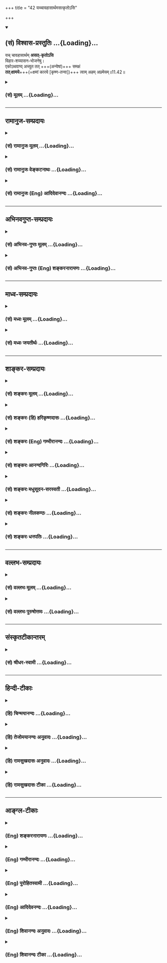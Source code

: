+++
title = "42 यच्चावहासार्थमसत्कृतोऽसि"

+++
<div class="js_include" newlevelforh1="2" title="(सं) विश्वास-प्रस्तुतिः" unfilled url="/mahAbhAratam/shlokashaH/06-bhIShma-parva/03-bhagavad-gItA-parva/saMskRtam/vishvAsa-prastutiH/11_vishva-rUpa-darshana/42_yachchAvahAsArtha.md">
<details open><summary><h2>(सं) विश्वास-प्रस्तुतिः ...{Loading}...</h2></summary>

यच् चावहासार्थम् **असत्-कृतोऽसि**  
विहार-शय्यासन-भोजनेषु।  
एकोऽथवाप्य् अच्युत तत् +++(अन्येषां)+++ समक्षं  
**तत् क्षामये**+++(=क्षमां कारये [कृष्ण-तन्वा])+++ त्वाम् अहम् अप्रमेयम्॥11.42॥
</details>
</div>
<div class="js_include collapsed" newlevelforh1="3" title="(सं) मूलम्" unfilled url="/mahAbhAratam/shlokashaH/06-bhIShma-parva/03-bhagavad-gItA-parva/saMskRtam/mUlam/11_vishva-rUpa-darshana/42_yachchAvahAsArtha.md">
<details><summary><h3>(सं) मूलम् ...{Loading}...</h3></summary>

यच्चावहासार्थमसत्कृतोऽसि  
विहारशय्यासनभोजनेषु।  
एकोऽथवाप्यच्युत तत्समक्षं  
तत्क्षामये त्वामहमप्रमेयम्।।11.42।।
</details>
</div>


_________________
## रामानुज-सम्प्रदायः
<div class="js_include collapsed" newlevelforh1="3" title="(सं) रामानुजः मूलम्" unfilled url="/mahAbhAratam/shlokashaH/06-bhIShma-parva/03-bhagavad-gItA-parva/saMskRtam/rAmAnujaH/mUlam/11_vishva-rUpa-darshana/42_yachchAvahAsArtha.md">
<details><summary><h3>(सं) रामानुजः मूलम् ...{Loading}...</h3></summary>

।।11.42।। **तव**
अनन्तवीर्यत्वामितविक्रमत्वसर्वान्तरात्मत्वस्रष्टृत्वादिको यो महिमा तम्
इमम् **अजानतया मया प्रमादात्** मोहात् **प्रणयेन** चिरपरिचयेन **वा सखा**
इतिमम वयस्यः इति **मत्वा हे कृष्ण हे यादव हे सखे इति** त्वयि **प्रसभं**
विनयापेतं **यद् उक्तं यत् च** परि**हासार्थं** सर्वदा एव सत्कारार्हः
त्वम् **असत्कृतः असि; विहारशय्यासनभोजनेषु** च सहकृतेषु एकान्ते वा
**समक्षं** वा यद् असत्कृतः असि; **तत्** सर्वं **त्वाम् अप्रमेयम् अहं
क्षामये।**

</details>
</div>
<div class="js_include collapsed" newlevelforh1="3" title="(सं) रामानुजः वेङ्कटनाथः" unfilled url="/mahAbhAratam/shlokashaH/06-bhIShma-parva/03-bhagavad-gItA-parva/saMskRtam/rAmAnujaH/venkaTanAthaH/11_vishva-rUpa-darshana/42_yachchAvahAsArtha.md">
<details><summary><h3>(सं) रामानुजः वेङ्कटनाथः ...{Loading}...</h3></summary>

।। 11.42इदंशब्दविशेषितमहिमशब्दः प्रकृतमहिमानुवादीत्यभिप्रयन्नाह --
अनन्तवीर्यत्वामितविक्रमत्वेत्यादि। प्रमादशब्दस्याज्ञानपरत्वेअजानता
इत्यनेन पौनरुक्त्यात्
सजातीयत्वभ्रमपरत्वमभिप्रेत्यप्रमादान्मोहादित्युक्तम्। सखेति
बुद्धिहेतुत्वस्वारस्यात्प्रीतिवाचिनापि प्रणयशब्देन तदौपयिकचिरपरिचयोपचारो
युक्त इत्याशयेनाहप्रणयेन चिरपरिचयेनेति सयुजा सखाया
\[ऋक्सं.2।3।17।5मुं.उ.3।1श्वे.उ.4।6\] इति
श्रुतिप्रतिपन्नसखित्वबुद्धेर्मोहादिजन्यत्वासम्भवेनसखेति मत्वा
इत्येतल्लौकिकवयस्यत्वबुद्धिपरमित्याशयेनाहमम वयस्य इति मत्वेति। हे कृष्ण
इत्यादिकं प्रसभोक्त्याकारसमर्पकमित्याशयेनान्वयं दर्शयन्
प्रकृतोचितविनयाभावपरत्वमाहहे कृष्णेत्यादि। यच्च इत्यत्र
चशब्दाभिप्रेतासत्कारबहुत्वसिद्ध्यर्थंयदसत्कृतोऽसि इत्यस्यावृत्त्या
वाक्यभेदमङ्गीकृत्य अर्थमाहयच्च परिहासार्थमित्यादिना। तत एवतत्सर्वम् इति
तस्य बहुत्वमुच्यते। परिहासार्थमप्यसत्कारो महद्विषयेऽपराध एवेत्यभिप्रायेण
मध्यमपुरुषाक्षिप्तार्थमाहसर्वदैव सत्कारार्हस्त्वमिति।
एकशब्दफलितोक्तिःएकान्त इति।  
  

</details>
</div>
<div class="js_include collapsed" newlevelforh1="3" title="(सं) रामानुजः (Eng) आदिदेवानन्दः" unfilled url="/mahAbhAratam/shlokashaH/06-bhIShma-parva/03-bhagavad-gItA-parva/saMskRtam/rAmAnujaH/english/AdidevAnandaH/11_vishva-rUpa-darshana/42_yachchAvahAsArtha.md">
<details><summary><h3>(सं) रामानुजः (Eng) आदिदेवानन्दः ...{Loading}...</h3></summary>

11.41 - 11.42 Infinite power, boundless valour, being the Inner Self of everything, being the creator etc., these constitute Your majesty. Being ignorant of this, and considering You only as a friend, and out of conseent love, or negligence born of life-long familiarity, whatever has been said rudely, without showing courtesy, such as 'O Krsna, O Yadava,
O Comrade'; and whatever disrespect has been shown to You in jest, while playing or resting, while sitting or eating, while alone or in the sight of others - for all these I beseech forgiveness of You who are in incomprehensible.

</details>
</div>


_________________
## अभिनवगुप्त-सम्प्रदायः
<div class="js_include collapsed" newlevelforh1="3" title="(सं) अभिनव-गुप्तः मूलम्" unfilled url="/mahAbhAratam/shlokashaH/06-bhIShma-parva/03-bhagavad-gItA-parva/saMskRtam/abhinava-guptaH/mUlam/11_vishva-rUpa-darshana/42_yachchAvahAsArtha.md">
<details><summary><h3>(सं) अभिनव-गुप्तः मूलम् ...{Loading}...</h3></summary>

।।11.42।। No commentary.  
  

</details>
</div>
<div class="js_include collapsed" newlevelforh1="3" title="(सं) अभिनव-गुप्तः (Eng) शङ्करनारायणः" unfilled url="/mahAbhAratam/shlokashaH/06-bhIShma-parva/03-bhagavad-gItA-parva/saMskRtam/abhinava-guptaH/english/shankaranArAyaNaH/11_vishva-rUpa-darshana/42_yachchAvahAsArtha.md">
<details><summary><h3>(सं) अभिनव-गुप्तः (Eng) शङ्करनारायणः ...{Loading}...</h3></summary>

11.42 Sri Abhinavagupta did not comment upon this sloka.

</details>
</div>


_________________
## माध्व-सम्प्रदायः
<div class="js_include collapsed" newlevelforh1="3" title="(सं) मध्वः मूलम्" unfilled url="/mahAbhAratam/shlokashaH/06-bhIShma-parva/03-bhagavad-gItA-parva/saMskRtam/madhvaH/mUlam/11_vishva-rUpa-darshana/42_yachchAvahAsArtha.md">
<details><summary><h3>(सं) मध्वः मूलम् ...{Loading}...</h3></summary>

।।11.42।। एकस्त्वमेव कारयिता; नान्योऽस्त्यथापि।

</details>
</div>
<div class="js_include collapsed" newlevelforh1="3" title="(सं) मध्वः जयतीर्थः" unfilled url="/mahAbhAratam/shlokashaH/06-bhIShma-parva/03-bhagavad-gItA-parva/saMskRtam/madhvaH/jayatIrthaH/11_vishva-rUpa-darshana/42_yachchAvahAsArtha.md">
<details><summary><h3>(सं) मध्वः जयतीर्थः ...{Loading}...</h3></summary>

।।11.42।। एकः परोक्ष इति क्लिष्टं व्याख्यानमिति ज्ञापयितुं तदर्थमन्वयं च
दर्शयति -- **एक** **इति**। आद्याक्षरग्रहणेन एशब्दः एकस्य द्योतकः। कशब्दः
कारयितृत्वद्योतकः। अन्तर्णीतण्यर्थात्करोतेर्डः। अथापि
एवमसत्कारानर्होऽप्यसत्कृतोऽसि।

</details>
</div>


_________________
## शाङ्कर-सम्प्रदायः
<div class="js_include collapsed" newlevelforh1="3" title="(सं) शङ्करः मूलम्" unfilled url="/mahAbhAratam/shlokashaH/06-bhIShma-parva/03-bhagavad-gItA-parva/saMskRtam/shankaraH/mUlam/11_vishva-rUpa-darshana/42_yachchAvahAsArtha.md">
<details><summary><h3>(सं) शङ्करः मूलम् ...{Loading}...</h3></summary>

।।11.42।। --,**यच्च अवहासार्थं** परिहासप्रयोजनाय **असत्कृतः** परिभूतः
**असि** भवसि क्व **विहारशय्यासनभोजनेषु;** विहरणं विहारः पादव्यायामः;
शयनं शय्या; आसनम् आस्थायिका; भोजनम् अदनम्; इति एतेषु
विहारशय्यासनभोजनेषु; **एकः** परोक्षः सन् असत्कृतः असि परिभूतः असि
**अथवापि** हे **अच्युत;** तत् **समक्षम्;** तच्छब्दः क्रियाविशेषणार्थः;
प्रत्यक्षं वा असत्कृतः असि **तत्** सर्वम् अपराधजातं **क्षामये** क्षमां
कारये **त्वाम् अहम् अप्रमेयं** प्रमाणातीतम्।। यतः त्वम् --,

</details>
</div>
<div class="js_include collapsed" newlevelforh1="3" title="(सं) शङ्करः (हि) हरिकृष्णदासः" unfilled url="/mahAbhAratam/shlokashaH/06-bhIShma-parva/03-bhagavad-gItA-parva/saMskRtam/shankaraH/hindI/harikRShNadAsaH/11_vishva-rUpa-darshana/42_yachchAvahAsArtha.md">
<details><summary><h3>(सं) शङ्करः (हि) हरिकृष्णदासः ...{Loading}...</h3></summary>

।।11.42।। तथा जो हँसीके लिये भी आप मुझसे असत्कृत -- अपमानित हुए हैं कहाँ
विहार; शय्या; आसन और भोजनादिमें। विचरनारूप पैरोंसे चलनेफिरनेकी क्रियाका
नाम विहार है; शयनका नाम शय्या है; स्थित होनेबैठनेका नाम आसन है और भक्षण
करनेका नाम भोजन है। इन सब क्रियाओंके करते समय ( मुझसे ) अकेलेमें -- आपके
पीछे अथवा आपके सामने आपका जो कुछ अपमान -- तिरस्कार हुआ है हे अच्युत उस
समस्त अपराधोंके समुदायको मैं आप अप्रमेयसे अर्थात् प्रमाणातीत परमेश्वरसे
क्षमा कराता हूँ। समक्षम् शब्दके पहलेका तत् शब्द क्रियाविशेषण है।  
  
,

</details>
</div>
<div class="js_include collapsed" newlevelforh1="3" title="(सं) शङ्करः (Eng) गम्भीरानन्दः" unfilled url="/mahAbhAratam/shlokashaH/06-bhIShma-parva/03-bhagavad-gItA-parva/saMskRtam/shankaraH/english/gambhIrAnandaH/11_vishva-rUpa-darshana/42_yachchAvahAsArtha.md">
<details><summary><h3>(सं) शङ्करः (Eng) गम्भीरानन्दः ...{Loading}...</h3></summary>

11.42 And, yat, that; asi, You have been; asatkrtah, discourteously
treated, slighted; avahasa-artham, out of fun, with a veiw to
mocking;-where;-in these, Acyuta, viz vihara-sayya-asana-bhojanesu,
while walking \[Walking, i.e. sports or exercise\], while on a bed,
while on a seat, and while eating;-that You have been insulted ekah, in
privacy, in the absence of others; adhava, or; that You have been
insulted api, even; tat-samaksam, in public, in the very presence of
others-(-tat being used as an adverb); tat, for that, for all those
offences; O Acyuta, aham, I; ksamaye, beg pardon; tvam, of You;
aprameyam, the incomprehensible One, who are beyond the means of
knowledge. (I beg Your pardon) because,

</details>
</div>
<div class="js_include collapsed" newlevelforh1="3" title="(सं) शङ्करः आनन्दगिरिः" unfilled url="/mahAbhAratam/shlokashaH/06-bhIShma-parva/03-bhagavad-gItA-parva/saMskRtam/shankaraH/AnandagiriH/11_vishva-rUpa-darshana/42_yachchAvahAsArtha.md">
<details><summary><h3>(सं) शङ्करः आनन्दगिरिः ...{Loading}...</h3></summary>

।।11.42।। यदयुक्तमुक्तं तत्क्षन्तव्यमित्येव न किंतु यत्परीहासार्थं
क्रीडादिषु त्वयि तिरस्करणं कृतं तदपि सोढव्यमित्याह -- **यच्चेति।**
विहरणं क्रीडा व्यायामो वा। शयनं तल्पादिकमासनमास्थायिका
सिंहासनादेरुपलक्षणम्। एतेषु विषयभूतेष्विति यावत्। एकशब्दो रहसि
स्थितमेकाकिनं कथयतीत्याह -- **परोक्षः सन्निति।** प्रत्यक्षं परोक्षं वा
तदसत्करणं परिभवनं यथा स्यात्तथा यन्मया त्वमसत्कृतोऽसि तत्सर्वमिति
योजनामङ्गीकृत्याह -- **तच्छब्द इति।** क्षमा कारयितव्येत्यत्रापरिमितत्वं
हेतुमाह -- **अप्रमेयमिति।**

</details>
</div>
<div class="js_include collapsed" newlevelforh1="3" title="(सं) शङ्करः मधुसूदन-सरस्वती" unfilled url="/mahAbhAratam/shlokashaH/06-bhIShma-parva/03-bhagavad-gItA-parva/saMskRtam/shankaraH/madhusUdana-sarasvatI/11_vishva-rUpa-darshana/42_yachchAvahAsArtha.md">
<details><summary><h3>(सं) शङ्करः मधुसूदन-सरस्वती ...{Loading}...</h3></summary>

।।11.42।। यच्चावहासार्थं परिहासार्थं विहारशय्यासनभोजनेषु विहारः क्रीडा
व्यायामो वा; शय्या तूलिकाद्यास्तरणविशेषः; आसनं सिंहासनादि; भोजनं बहूनां
पङ्क्तावशनं तेषु विषयभूतेषु असत्कृतोऽसि मया परिभूतोऽसि। एकः सखीन्विहाय
रहसि स्थितो वा त्वं। अथवा तत्समक्षं तेषां सखीनां परिहसतां समक्षं वा। हे
अच्युत सर्वदा निर्विकार; तत्सर्ववचनरूपमसत्करणरूपं चापराधजातं क्षामये
क्षमयामि। त्वामप्रमेयं अचिन्त्यप्रभावं। अचिन्त्यप्रभावेन निर्विकारेण च
परमकारुणिकेन भगवता त्वन्माहात्म्यानभिज्ञस्य ममापराधाः क्षन्तव्या
इत्यर्थः।

</details>
</div>
<div class="js_include collapsed" newlevelforh1="3" title="(सं) शङ्करः नीलकण्ठः" unfilled url="/mahAbhAratam/shlokashaH/06-bhIShma-parva/03-bhagavad-gItA-parva/saMskRtam/shankaraH/nIlakaNThaH/11_vishva-rUpa-darshana/42_yachchAvahAsArtha.md">
<details><summary><h3>(सं) शङ्करः नीलकण्ठः ...{Loading}...</h3></summary>

।।11.42।। तथा यच्च अवहासार्थं विहारादिष्वसत्कृतोऽसि परिभूतोऽसि। एको वा
सखीनां वियोगकाले वा तत्समक्षं सखिजनसमक्षं वाऽसत्कृतोऽसि तत्क्षामये
क्षमापये। यतस्त्वमप्रमेयोऽचिन्त्यस्वभावः करुणापरः। यतः शत्रुभ्योऽपि
शिशुपालादिभ्य उत्तमां गतिं दत्तवानसीत्यर्थः।

</details>
</div>
<div class="js_include collapsed" newlevelforh1="3" title="(सं) शङ्करः धनपतिः" unfilled url="/mahAbhAratam/shlokashaH/06-bhIShma-parva/03-bhagavad-gItA-parva/saMskRtam/shankaraH/dhanapatiH/11_vishva-rUpa-darshana/42_yachchAvahAsArtha.md">
<details><summary><h3>(सं) शङ्करः धनपतिः ...{Loading}...</h3></summary>

।।11.42।। यच्चावहासार्थं परिहासप्रयोजनायासत्कृतोऽसि परिभूतोऽसि। विहरणं
विहारः क्रीडा पादव्यायमो वा; शयनं शय्या; आसनमास्थायिका सिंहासनादि;
भोजनमदनमित्येतेषु विहारदिषु असत्करणं चोत्कृष्टेन सह निकृष्टस्य समानतया
प्रवृत्तिः। एक परोक्षः रहसि सन्नसत्कृतोऽसि। अथवा समक्षं प्रत्यक्षमपि यत्
असत्कृतोसि परोक्षं वा प्रत्यक्षं वा तदसत्करणं यन्मया परिभूतोऽसि
तत्सर्वमपराधजाते त्वामहं क्षामये क्षमां कारये। पूर्वं मातुलोयं स्वसमानं
ज्ञात्वाऽसत्कृत्येदानीमप्रमेयं बुद्ध्वा क्षामय इत्याशयेनाह --
अप्रमेयमिति। असत्कृतोऽहं क्षमां न करोमीति न वाच्यम्। यतोऽसत्करणएन
स्वपदात्सर्वोत्तमात् सदैवाप्रच्युत इति ध्वनयन् संबोधयति -- हेऽच्युतेति।

</details>
</div>


_________________
## वल्लभ-सम्प्रदायः
<div class="js_include collapsed" newlevelforh1="3" title="(सं) वल्लभः मूलम्" unfilled url="/mahAbhAratam/shlokashaH/06-bhIShma-parva/03-bhagavad-gItA-parva/saMskRtam/vallabhaH/mUlam/11_vishva-rUpa-darshana/42_yachchAvahAsArtha.md">
<details><summary><h3>(सं) वल्लभः मूलम् ...{Loading}...</h3></summary>

।।11.42।। किञ्च तामसकर्मसु मृगयाविहारादिषु स्थितं त्वां तमोगुणयुक्तं
पूर्वं ज्ञात्वा मया यदसत्कृतोऽसि तदप्येकोऽहं त्वां साम्प्रतं क्षमां
कारयामि।

</details>
</div>
<div class="js_include collapsed" newlevelforh1="3" title="(सं) वल्लभः पुरुषोत्तमः" unfilled url="/mahAbhAratam/shlokashaH/06-bhIShma-parva/03-bhagavad-gItA-parva/saMskRtam/vallabhaH/puruShottamaH/11_vishva-rUpa-darshana/42_yachchAvahAsArtha.md">
<details><summary><h3>(सं) वल्लभः पुरुषोत्तमः ...{Loading}...</h3></summary>

  
  
।।11.42।। च पुनः। सखेति मत्वा अवहासार्थं मिथ्यावादादिभिः एकः केवलो मां
विहाय विहारादिकं करोषीत्यादिभिः। अथवा मत्समक्षं विहारे द्यूतमृगयादिषु
स्वजनत्वमुद्भावयता; शय्यायां सहशयनेन; आसने सहोपवेशेन; भोजने सहभुञ्जता;
इत्यादिषु यत् असत्कृतोऽसि अवमानितोऽसि हे अच्युत च्युतिरहित
स्वाङ्गीकृतपरिपालक। अहं त्वामप्रमेयं प्रमातुमयोग्यं तत्सर्वं क्षामये
क्षमां कारयामि अप्रमेयत्वेनाऽज्ञानजापराधनिवृत्तिः सूचिता।  
  

</details>
</div>


_________________
## संस्कृतटीकान्तरम्
<div class="js_include collapsed" newlevelforh1="3" title="(सं) श्रीधर-स्वामी" unfilled url="/mahAbhAratam/shlokashaH/06-bhIShma-parva/03-bhagavad-gItA-parva/saMskRtam/shrIdhara-svAmI/11_vishva-rUpa-darshana/42_yachchAvahAsArtha.md">
<details><summary><h3>(सं) श्रीधर-स्वामी ...{Loading}...</h3></summary>

।।11.42।। किंच **-- यच्चेति।** हे अच्युत; यच्च परिहासार्थं क्रीडादिषु
तिरस्कृतोऽसि। एकः केवलः। सखीन्विना रहसि स्थित इत्यर्थः। अथवा तत्समक्षं
तेषां परिहसतां सखीनां समक्षं पुरतोऽपि तत्सर्वमपराधजातं
त्वामप्रमेयचिन्त्यप्रभावं क्षामये क्षमां कारयामि।

</details>
</div>


_________________
## हिन्दी-टीकाः
<div class="js_include collapsed" newlevelforh1="3" title="(हि) चिन्मयानन्दः" unfilled url="/mahAbhAratam/shlokashaH/06-bhIShma-parva/03-bhagavad-gItA-parva/hindI/chinmayAnandaH/11_vishva-rUpa-darshana/42_yachchAvahAsArtha.md">
<details><summary><h3>(हि) चिन्मयानन्दः ...{Loading}...</h3></summary>

।।11.42।। जब कोई सामान्य व्यक्ति अकस्मात् ही परमात्मा के महात्म्य का
परिचय पाता है; तब उसके मन में जिन भावनाओं का निश्चित रूप से उदय होता है;
उन्हें इन दो सुन्दर श्लोकों के द्वारा नाटकीय यथार्थता के साथ सामने लाया
गया है। अब तक अर्जुन; भगवान् श्रीकृष्ण को एक बुद्धिमान् गोपाल से अधिक
कुछ नहीं समझता था; जिसे उसने बड़ी उदारता से अपनी राजमैत्री का आश्रय लाभ
दिया था। परन्तु; अब श्रीकृष्ण के अनन्तस्वरूप का वास्तविक परिचय पाकर
अर्जुन में स्थित जीवभाव उनके समक्ष दृढ़ निष्ठा एवं सम्मान के साथ
प्रणिपात करके उनसे दया और क्षमा की याचना करता है। इन दो श्लोकों में
अत्यन्त घनिष्ठता का स्पर्श है। यहाँ बौद्धिक दार्शनिक चिन्तन का घनिष्ठ
परिचय के भावुक पक्ष के साथ सुन्दर संयोग हुआ है। गीता का प्रयोजन ही यह है
कि वेद प्रतिपादित सत्यों की सुमधुर ध्वनि का व्यावहारिक जगत् की सुखद लय
के साथ मिलन कराया जाये। घनिष्ठ परिचय के इन भावुक स्पर्शों के द्वारा
व्यासजी की कुशल लेखनी; वेदान्त के विचारोत्तेजक महान् सत्यों को; अचानक;
अपने घर की बैठक में होने वाले वार्तालाप के परिचित वातावरण में ले आती है।
एक घनिष्ठ मित्र के रूप में प्रमाद या प्रेमवश अर्जुन ने भगवान् श्रीकृष्ण
की महिमा को न जानते हुए उन्हें प्रिय नामों से सम्बोधित किया होगा; जिसके
लिए उनसे अब्ा वह क्षमायाचना करता है। क्योंकि

</details>
</div>
<div class="js_include collapsed" newlevelforh1="3" title="(हि) तेजोमयानन्दः अनुवादः" unfilled url="/mahAbhAratam/shlokashaH/06-bhIShma-parva/03-bhagavad-gItA-parva/hindI/tejomayAnandaH/anuvAdaH/11_vishva-rUpa-darshana/42_yachchAvahAsArtha.md">
<details><summary><h3>(हि) तेजोमयानन्दः अनुवादः ...{Loading}...</h3></summary>

।।11.42।। और, हे अच्युत! जो आप मेरे द्वारा हँसी के लिये बिहार, शय्या,
आसन और भोजन के समय अकेले में अथवा अन्यों के समक्ष भी अपमानित किये गये
हैं, उन सब के लिए अप्रमेय स्वरूप आप से मैं क्षमायाचना करता हूँ।।

</details>
</div>
<div class="js_include collapsed" newlevelforh1="3" title="(हि) रामसुखदासः अनुवादः" unfilled url="/mahAbhAratam/shlokashaH/06-bhIShma-parva/03-bhagavad-gItA-parva/hindI/rAmasukhadAsaH/anuvAdaH/11_vishva-rUpa-darshana/42_yachchAvahAsArtha.md">
<details><summary><h3>(हि) रामसुखदासः अनुवादः ...{Loading}...</h3></summary>

।।11.41 -- 11.42।। आपकी महिमा और स्वरूपको न जानते हुए 'मेरे सखा हैं'
ऐसा मानकर मैंने प्रमादसे अथवा प्रेमसे भी हठपूर्वक (बिना सोचे-समझे) 'हे
कृष्ण ! हे यादव ! हे सखे !' इस प्रकार जो कुछ कहा है; और हे अच्युत !
हँसी-दिल्लगीमें, चलते-फिरते, सोते-जागते, उठते-बैठते, खाते-पीते समयमें
अकेले अथवा उन सखाओं, कुटुम्बियों आदिके सामने मेरे द्वारा आपका जो कुछ
तिरस्कार किया गया है, वह सब अप्रमेस्वरूप आपसे मैं क्षमा करवाता हूँ ।

</details>
</div>
<div class="js_include collapsed" newlevelforh1="3" title="(हि) रामसुखदासः टीका" unfilled url="/mahAbhAratam/shlokashaH/06-bhIShma-parva/03-bhagavad-gItA-parva/hindI/rAmasukhadAsaH/TIkA/11_vishva-rUpa-darshana/42_yachchAvahAsArtha.md">
<details><summary><h3>(हि) रामसुखदासः टीका ...{Loading}...</h3></summary>

।।11.42।।***व्याख्या--***\[जब अर्जुन विराट् भगवान्के अत्युग्र रूपको
देखकर भयभीत होते हैं, तब वे भगवान्के कृष्णरूपको भूल जाते हैं और पूछ
बैठते हैं कि उग्ररूपवाले आप कौन हैं परन्तु जब उनको भगवान् श्रीकृष्णकी
स्मृति आती है कि वे ये ही हैं, तब भगवान्के प्रभाव आदिको देखकर उनको
सखाभावसे किये हुए पुराने व्यवहारकी याद आ जाती है और उसके लिये वे
भगवान्से क्षमा माँगते हैं। \]  
  
** 'सखेति मत्वा प्रसभं यदुक्तं हे कृष्ण हे यादव हे सखेति'--**जो बड़े
आदमी होते हैं, श्रेष्ठ पुरुष होते हैं, उनको साक्षात् नामसे नहीं पुकारा
जाता। उनके लिये तो 'आप', महाराज आदि शब्दोंका प्रयोग होता है। परन्तु
मैंने आपको कभी 'हे कृष्ण' कह दिया, कभी 'हे यादव' कह दिया और कभी हे सखे
कह दिया। इसका कारण क्या था;**'अजानता महिमानं तवेदम्'** **(टिप्पणी प₀
603.1)** इसका कारण यह था कि मैंने आपकी ऐसी महिमाको और स्वरूपको जाना नहीं
कि आप ऐसे विलक्षण हैं। आपके किसी एक अंशमें अनन्तकोटि ब्रह्माण्ड विराजमान
हैं--ऐसा मैं पहले नहीं जानता था। आपके प्रभावकी तरफ मेरी दृष्टि ही नहीं
गयी। मैंने कभी सोचा-समझा ही नहीं कि आप कौन हैं और कैसे हैं।

</details>
</div>


_________________
## आङ्ग्ल-टीकाः
<div class="js_include collapsed" newlevelforh1="3" title="(Eng) शङ्करनारायणः" unfilled url="/mahAbhAratam/shlokashaH/06-bhIShma-parva/03-bhagavad-gItA-parva/english/shankaranArAyaNaH/11_vishva-rUpa-darshana/42_yachchAvahAsArtha.md">
<details><summary><h3>(Eng) शङ्करनारायणः ...{Loading}...</h3></summary>

11.42. Whatever disrespect was shown by me to You, to make fun of You in the course of play, or while on the bed, or on the seat, or at meals,
either alone, or in the presence of repectable persons - for that I beg pardon of You, the Unconceivable One, O Acyuta !

</details>
</div>
<div class="js_include collapsed" newlevelforh1="3" title="(Eng) गम्भीरानन्दः" unfilled url="/mahAbhAratam/shlokashaH/06-bhIShma-parva/03-bhagavad-gItA-parva/english/gambhIrAnandaH/11_vishva-rUpa-darshana/42_yachchAvahAsArtha.md">
<details><summary><h3>(Eng) गम्भीरानन्दः ...{Loading}...</h3></summary>

11.42 And that You have been discourteously treated out of fun-while walking, while on a bed, while on a seat, while eating, in privacy, or,
O Acyuta, even in public, for that I beg pardon of You, the incomprehensible One.

</details>
</div>
<div class="js_include collapsed" newlevelforh1="3" title="(Eng) पुरोहितस्वामी" unfilled url="/mahAbhAratam/shlokashaH/06-bhIShma-parva/03-bhagavad-gItA-parva/english/purohitasvAmI/11_vishva-rUpa-darshana/42_yachchAvahAsArtha.md">
<details><summary><h3>(Eng) पुरोहितस्वामी ...{Loading}...</h3></summary>

11.42 Whatever insult I have offered to Thee in jest, in sport or in repose, in conversation or at the banquet, alone or in a multitude, I ask Thy forgiveness for them all, O Thou Who art without an equal!

</details>
</div>
<div class="js_include collapsed" newlevelforh1="3" title="(Eng) आदिदेवनन्दः" unfilled url="/mahAbhAratam/shlokashaH/06-bhIShma-parva/03-bhagavad-gItA-parva/english/AdidevanandaH/11_vishva-rUpa-darshana/42_yachchAvahAsArtha.md">
<details><summary><h3>(Eng) आदिदेवनन्दः ...{Loading}...</h3></summary>

11.42 And whatever disrespect has been shown to You in jest, while playing, resting, while sitting or eating, while alone or in the sight of others, O Acyuta - I implore You for forgiveness, You who are incomprehensible.

</details>
</div>
<div class="js_include collapsed" newlevelforh1="3" title="(Eng) शिवानन्दः अनुवादः" unfilled url="/mahAbhAratam/shlokashaH/06-bhIShma-parva/03-bhagavad-gItA-parva/english/shivAnandaH/anuvAdaH/11_vishva-rUpa-darshana/42_yachchAvahAsArtha.md">
<details><summary><h3>(Eng) शिवानन्दः अनुवादः ...{Loading}...</h3></summary>

11.42 In whatever way I may have insulted Thee for the sake of fun,
while at play, reposing, sitting or at meals, when alone (with Thee), O Krishna, or in company that I implore Thee, immeasurable one, to forgive.

</details>
</div>
<div class="js_include collapsed" newlevelforh1="3" title="(Eng) शिवानन्दः टीका" unfilled url="/mahAbhAratam/shlokashaH/06-bhIShma-parva/03-bhagavad-gItA-parva/english/shivAnandaH/TIkA/11_vishva-rUpa-darshana/42_yachchAvahAsArtha.md">
<details><summary><h3>(Eng) शिवानन्दः टीका ...{Loading}...</h3></summary>

11.42 यत् whatever; च and; अवहासार्थम् for the sake of fun; असत्कृतः
disrespected; असि (Thou) art; विहारशय्यासनभोजनेषु while at play; on bed;
while sitting or at meals; एकः (when) one; अथवा or; अपि even; अच्युत O Krishna; तत् so; समक्षम् in company; तत् that; क्षामये implore to forgive; त्वाम् Thee; अहम् I; अप्रमेयम् immeasurable.Commentary Arjuna;
beholding the Cosmic Form of Lord Krishna; seeks forgiveness for his past familiar conduct. He says; I have been stupid. I have treated Thee with familiarity; not knowing Thy greatness. I have taken Thee as my friend on account of misconception. I have behaved badly with Thee. Thou art the origin of this universe and yet I have joked with Thee. I have taken undue liberties with Thee. Kindly forgive me; O Lord.Tat All those offences.Achyuta He who is unchanging.In company In the presence of others.Aprameyam Immeasurable. He Who has unthinkable glory and splendour.

</details>
</div>

